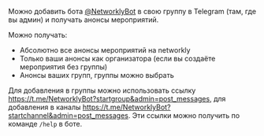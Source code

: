Можно добавить бота [@NetworklyBot](https://t.me/networklybot) в свою группу в Telegram (там, где вы админ) и получать анонсы мероприятий.

Можно получать:
- Абсолютно все анонсы мероприятий на networkly
- Только ваши анонсы как организатора (если вы создаёте мероприятия без группы)
- Анонсы ваших групп, группы можно выбрать

Для добавления в группы можно использовать ссылку https://t.me/NetworklyBot?startgroup&admin=post_messages, для добавления в каналы https://t.me/NetworklyBot?startchannel&admin=post_messages. Эти ссылки можно получить по команде `/help` в боте.


